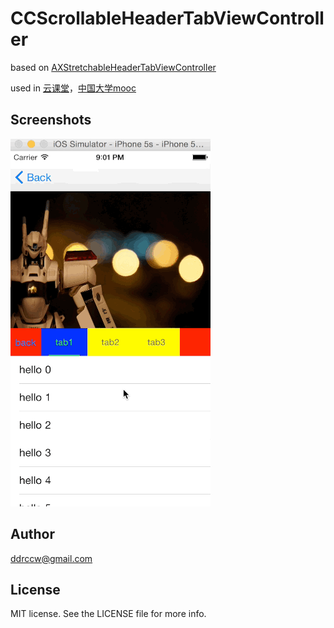 # CCScrollableHeaderTabViewController

based on [AXStretchableHeaderTabViewController](https://github.com/akiroom/AXStretchableHeaderTabViewController) 

used in [云课堂](https://itunes.apple.com/cn/app/wang-yi-yun-ke-tang-for-iphone/id880452926?mt=8)，[中国大学mooc](https://itunes.apple.com/cn/app/id977883304)


## Screenshots

![](https://raw.githubusercontent.com/ddrccw/CCScrollableHeaderTabViewController/master/demo.gif)

## Author

ddrccw@gmail.com

## License

MIT license. See the LICENSE file for more info.